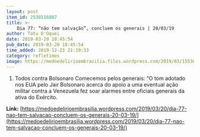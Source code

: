 ```yaml
---
layout: post
item_id: 2530116807
title: >-
    Dia 77: “não tem salvação”, concluem os generais | 20/03/19
author: Tatu D'Oquei
date: 2019-03-20 18:45:54
pub_date: 2019-03-20 18:45:54
time_added: 2019-12-23 21:19:33
category: refletimos
image: https://medoedelirioembrasilia.files.wordpress.com/2019/03/15530247675c9146ff1cd88_1553024767_3x2_lg.jpg
---
```


1. Todos contra Bolsonaro Comecemos pelos generais: “O tom adotado nos EUA pelo Jair Bolsonaro acerca do apoio a uma eventual ação militar contra a Venezuela fez soar alarmes entre oficiais generais da ativa do Exército.

**Link:** [https://medoedelirioembrasilia.wordpress.com/2019/03/20/dia-77-nao-tem-salvacao-concluem-os-generais-20-03-19/](https://medoedelirioembrasilia.wordpress.com/2019/03/20/dia-77-nao-tem-salvacao-concluem-os-generais-20-03-19/)

